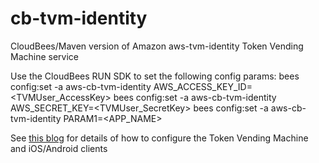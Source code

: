 cb-tvm-identity
===============

CloudBees/Maven version of Amazon aws-tvm-identity Token Vending Machine service

Use the CloudBees RUN SDK to set the following config params:
bees config:set -a aws-cb-tvm-identity AWS_ACCESS_KEY_ID=<TVMUser_AccessKey>
bees config:set -a aws-cb-tvm-identity AWS_SECRET_KEY=<TVMUser_SecretKey>
bees config:set -a aws-cb-tvm-identity PARAM1=<APP_NAME>

See [this blog](http://blog.cloudbees.com/2012/12/amazon-web-services-and-platform-as_12.html) for details of how to configure the Token Vending Machine and iOS/Android clients
